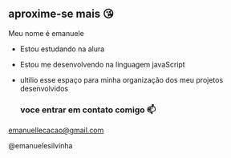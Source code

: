 ## aproxime-se mais 😘

Meu nome é emanuele 

- Estou estudando na alura
- Estou me desenvolvendo na linguagem javaScript
- ultilio esse espaço para minha organização dos meu projetos desenvolvidos

  ### voce entrar em contato comigo 📫

emanuellecacao@gmail.com

@emanuelesilvinha

